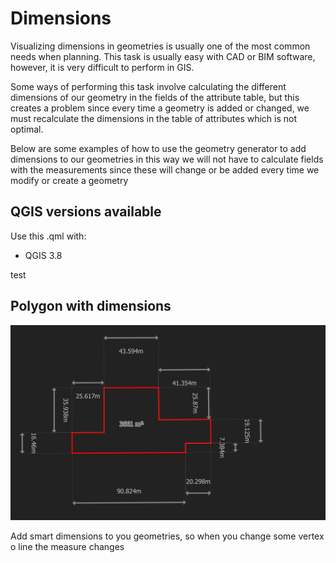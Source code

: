 # Dimensions

Visualizing dimensions in geometries is usually one of the most common needs
when planning. This task is usually easy with CAD or BIM software, however, it
is very difficult to perform in GIS.

Some ways of performing this task involve calculating the different dimensions
of our geometry in the fields of the attribute table, but this creates a problem
since every time a geometry is added or changed, we must recalculate the
dimensions in the table of attributes which is not optimal.

Below are some examples of how to use the geometry generator to add dimensions
to our geometries in this way we will not have to calculate fields with the
measurements since these will change or be added every time we modify or create
a geometry

## QGIS versions available

Use this .qml with: 

- QGIS 3.8

test

## Polygon with dimensions

![Polygon Dimensions](../../img/Polygon_with_dimensions.png)

Add smart dimensions to you geometries, so when you change some vertex o line
the measure changes
